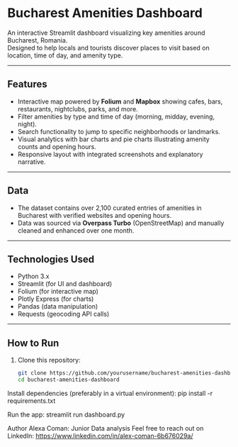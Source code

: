 # Bucharest Amenities Dashboard

An interactive Streamlit dashboard visualizing key amenities around Bucharest, Romania.  
Designed to help locals and tourists discover places to visit based on location, time of day, and amenity type.

---

## Features

- Interactive map powered by **Folium** and **Mapbox** showing cafes, bars, restaurants, nightclubs, parks, and more.  
- Filter amenities by type and time of day (morning, midday, evening, night).  
- Search functionality to jump to specific neighborhoods or landmarks.  
- Visual analytics with bar charts and pie charts illustrating amenity counts and opening hours.  
- Responsive layout with integrated screenshots and explanatory narrative.

---

## Data

- The dataset contains over 2,100 curated entries of amenities in Bucharest with verified websites and opening hours.  
- Data was sourced via **Overpass Turbo** (OpenStreetMap) and manually cleaned and enhanced over one month.

---

## Technologies Used

- Python 3.x  
- Streamlit (for UI and dashboard)  
- Folium (for interactive map)  
- Plotly Express (for charts)  
- Pandas (data manipulation)  
- Requests (geocoding API calls)

---

## How to Run

1. Clone this repository:  
   ```bash
   git clone https://github.com/yourusername/bucharest-amenities-dashboard.git
   cd bucharest-amenities-dashboard


Install dependencies (preferably in a virtual environment):
pip install -r requirements.txt

Run the app:
streamlit run dashboard.py

Author
Alexa Coman: Junior Data analysis 
Feel free to reach out on LinkedIn: https://www.linkedin.com/in/alex-coman-6b676029a/




